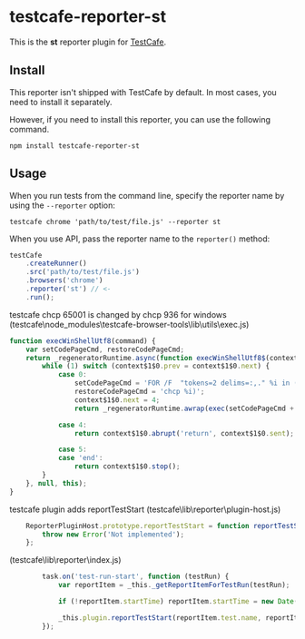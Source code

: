 # testcafe-reporter-st

This is the **st** reporter plugin for [TestCafe](http://devexpress.github.io/testcafe).

## Install

This reporter isn't shipped with TestCafe by default. In most cases, you need to install it separately.

However, if you need to install this reporter, you can use the following command.

```
npm install testcafe-reporter-st
```

## Usage

When you run tests from the command line, specify the reporter name by using the `--reporter` option:

```
testcafe chrome 'path/to/test/file.js' --reporter st
```


When you use API, pass the reporter name to the `reporter()` method:

```js
testCafe
    .createRunner()
    .src('path/to/test/file.js')
    .browsers('chrome')
    .reporter('st') // <-
    .run();
``` 

testcafe chcp 65001 is changed by chcp 936 for windows
(testcafe\node_modules\testcafe-browser-tools\lib\utils\exec.js)
```js
function execWinShellUtf8(command) {
    var setCodePageCmd, restoreCodePageCmd;
    return _regeneratorRuntime.async(function execWinShellUtf8$(context$1$0) {
        while (1) switch (context$1$0.prev = context$1$0.next) {
            case 0:
                setCodePageCmd = 'FOR /F  "tokens=2 delims=:,." %i in (\'chcp\') do (chcp 936';
                restoreCodePageCmd = 'chcp %i)';
                context$1$0.next = 4;
                return _regeneratorRuntime.awrap(exec(setCodePageCmd + ' & ' + command + ' & ' + restoreCodePageCmd));

            case 4:
                return context$1$0.abrupt('return', context$1$0.sent);

            case 5:
            case 'end':
                return context$1$0.stop();
        }
    }, null, this);
}
``` 

testcafe plugin adds reportTestStart
(testcafe\lib\reporter\plugin-host.js)
```js
    ReporterPluginHost.prototype.reportTestStart = function reportTestStart() /* name, testRunInfo */{
        throw new Error('Not implemented');
    };

``` 

(testcafe\lib\reporter\index.js)
```js
        task.on('test-run-start', function (testRun) {
            var reportItem = _this._getReportItemForTestRun(testRun);

            if (!reportItem.startTime) reportItem.startTime = new Date();

            _this.plugin.reportTestStart(reportItem.test.name, reportItem.testRunInfo);
        });
``` 
